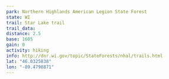 ```yaml
---
park: Northern Highlands American Legion State Forest
state: WI
trail: Star Lake trail
trail_data:
distance: 2.5
base: 1605
gain: 0
activity: hiking
info: http://dnr.wi.gov/topic/StateForests/nhal/trails.html
lat: "46.0325838"
lon: "-89.4798871"
---
```

